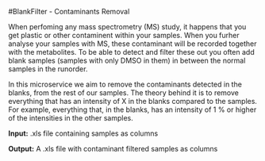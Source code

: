#BlankFilter - Contaminants Removal

When perfoming any mass spectrometry (MS) study, it happens that you get plastic or other contaminent within your samples. When you furher analyse your samples with MS, these contaminant will be recorded together with the metabolites. To be able to detect and filter these out you often add blank samples (samples with only DMSO in them)  in between the normal samples in the runorder.

In this microservice we aim to remove the contaminants detected in the blanks, from the rest of our samples. The theory behind it is to remove everything that has an intensity of X in the blanks compared to the samples. For example, everything that, in the blanks, has an intensity of 1 % or higher of the intensities in the other samples.

**Input:** .xls file containing samples as columns

**Output:** A .xls file with contaminant filtered samples as columns
